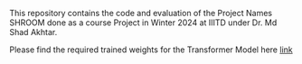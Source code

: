 This repository contains the code and evaluation of the Project Names SHROOM done as a course Project in Winter 2024 at IIITD under Dr. Md Shad Akhtar.

Please find the required trained weights for the Transformer Model here [link](https://drive.google.com/drive/u/0/folders/19zqVrE3e3Tf8PLOPE-mY6duFTwikEibT)

